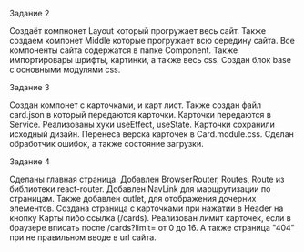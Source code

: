 Задание 2 

Создаёт компнонет Layout который прогружает весь сайт. Также создаем компонет Middle которые прогружает всю середину сайта.
Все компоненты сайта содержатся в папке Component. Также импортировары шрифты, картинки, а также весь css. Создан блок base с основными модулями css.

Задание 3

Создан компонет с карточками, и карт лист. Также создан файл card.json в который передаются карточки. Карточки передаются в Service. Реализованы хуки useEffect, useState. Карточки сохранили исходный дизайн. Перенеса верска карточек в Card.module.css.
Сделан обработчик ошибок, а также состояние загрузки. 

Задание 4

Сделаны главная страница. Добавлен BrowserRouter, Routes, Route из библиотеки react-router. Добавлен NavLink для маршрутизации по страницам. Также добавлен outlet, для отображения дочерних элементов. Создана страница с карточками при нажатии в Header на кнопку Карты либо ссылка (/cards). Реализован лимит карточек, если в браузере вписать после /cards?limit= от 0 до 16. А также страница "404" при не правильном вводе в url сайта. 